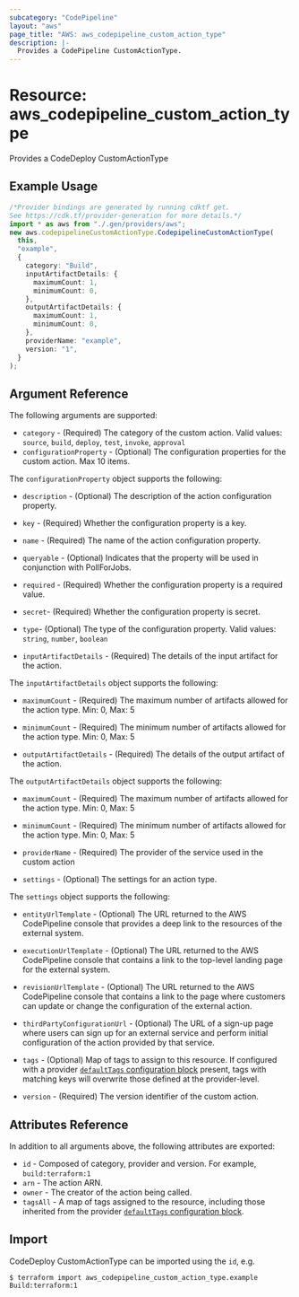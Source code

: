 ```yaml
---
subcategory: "CodePipeline"
layout: "aws"
page_title: "AWS: aws_codepipeline_custom_action_type"
description: |-
  Provides a CodePipeline CustomActionType.
---
```


# Resource: aws\_codepipeline\_custom\_action\_type

Provides a CodeDeploy CustomActionType

## Example Usage

```typescript
/*Provider bindings are generated by running cdktf get.
See https://cdk.tf/provider-generation for more details.*/
import * as aws from "./.gen/providers/aws";
new aws.codepipelineCustomActionType.CodepipelineCustomActionType(
  this,
  "example",
  {
    category: "Build",
    inputArtifactDetails: {
      maximumCount: 1,
      minimumCount: 0,
    },
    outputArtifactDetails: {
      maximumCount: 1,
      minimumCount: 0,
    },
    providerName: "example",
    version: "1",
  }
);

```

## Argument Reference

The following arguments are supported:

* `category` - (Required) The category of the custom action. Valid values: `source`, `build`, `deploy`, `test`, `invoke`, `approval`
* `configurationProperty` - (Optional) The configuration properties for the custom action. Max 10 items.

The `configurationProperty` object supports the following:

*   `description` - (Optional) The description of the action configuration property.

*   `key` - (Required) Whether the configuration property is a key.

*   `name` - (Required) The name of the action configuration property.

*   `queryable` - (Optional) Indicates that the property will be used in conjunction with PollForJobs.

*   `required` - (Required) Whether the configuration property is a required value.

*   `secret`- (Required) Whether the configuration property is secret.

*   `type`- (Optional) The type of the configuration property. Valid values: `string`, `number`, `boolean`

*   `inputArtifactDetails` - (Required) The details of the input artifact for the action.

The `inputArtifactDetails` object supports the following:

*   `maximumCount` - (Required) The maximum number of artifacts allowed for the action type. Min: 0, Max: 5

*   `minimumCount` - (Required) The minimum number of artifacts allowed for the action type. Min: 0, Max: 5

*   `outputArtifactDetails` - (Required) The details of the output artifact of the action.

The `outputArtifactDetails` object supports the following:

*   `maximumCount` - (Required) The maximum number of artifacts allowed for the action type. Min: 0, Max: 5

*   `minimumCount` - (Required) The minimum number of artifacts allowed for the action type. Min: 0, Max: 5

*   `providerName` - (Required) The provider of the service used in the custom action

*   `settings` - (Optional) The settings for an action type.

The `settings` object supports the following:

*   `entityUrlTemplate` - (Optional) The URL returned to the AWS CodePipeline console that provides a deep link to the resources of the external system.

*   `executionUrlTemplate` - (Optional) The URL returned to the AWS CodePipeline console that contains a link to the top-level landing page for the external system.

*   `revisionUrlTemplate` - (Optional) The URL returned to the AWS CodePipeline console that contains a link to the page where customers can update or change the configuration of the external action.

*   `thirdPartyConfigurationUrl` - (Optional) The URL of a sign-up page where users can sign up for an external service and perform initial configuration of the action provided by that service.

*   `tags` - (Optional) Map of tags to assign to this resource. If configured with a provider [`defaultTags` configuration block](https://registry.terraform.io/providers/hashicorp/aws/latest/docs#default_tags-configuration-block) present, tags with matching keys will overwrite those defined at the provider-level.

*   `version` - (Required) The version identifier of the custom action.

## Attributes Reference

In addition to all arguments above, the following attributes are exported:

* `id` - Composed of category, provider and version. For example, `build:terraform:1`
* `arn` - The action ARN.
* `owner` - The creator of the action being called.
* `tagsAll` - A map of tags assigned to the resource, including those inherited from the provider [`defaultTags` configuration block](https://registry.terraform.io/providers/hashicorp/aws/latest/docs#default_tags-configuration-block).

## Import

CodeDeploy CustomActionType can be imported using the `id`, e.g.

```console
$ terraform import aws_codepipeline_custom_action_type.example Build:terraform:1
```
